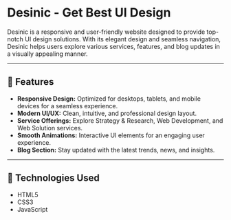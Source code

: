 # Desinic - Get Best UI Design  

Desinic is a responsive and user-friendly website designed to provide top-notch UI design solutions. With its elegant design and seamless navigation, Desinic helps users explore various services, features, and blog updates in a visually appealing manner.

---
## 🌟 Features  

- **Responsive Design:** Optimized for desktops, tablets, and mobile devices for a seamless experience.  
- **Modern UI/UX:** Clean, intuitive, and professional design layout.  
- **Service Offerings:** Explore Strategy & Research, Web Development, and Web Solution services.  
- **Smooth Animations:** Interactive UI elements for an engaging user experience.  
- **Blog Section:** Stay updated with the latest trends, news, and insights.  

---

## 🚀 Technologies Used  

- HTML5
- CSS3
- JavaScript
  

